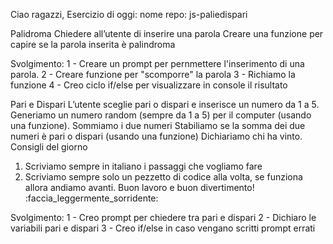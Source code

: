 Ciao ragazzi,
Esercizio di oggi:
nome repo: js-paliedispari

Palidroma
Chiedere all’utente di inserire una parola
Creare una funzione per capire se la parola inserita è palindroma

Svolgimento:
1 - Creare un prompt per pernmettere l'inserimento di una parola.
2 - Creare funzione per "scomporre" la parola
3 - Richiamo la funzione
4 - Creo ciclo if/else per visualizzare in console il risultato

Pari e Dispari
L’utente sceglie pari o dispari e inserisce un numero da 1 a 5.
Generiamo un numero random (sempre da 1 a 5) per il computer (usando una funzione).
Sommiamo i due numeri
Stabiliamo se la somma dei due numeri è pari o dispari (usando una funzione)
Dichiariamo chi ha vinto.
Consigli del giorno
1. Scriviamo sempre in italiano i passaggi che vogliamo fare
2. Scriviamo sempre solo un pezzetto di codice alla volta, se funziona allora andiamo avanti.
Buon lavoro e buon divertimento! :faccia_leggermente_sorridente:

Svolgimento:
1 - Creo prompt per chiedere tra pari e dispari
2 - Dichiaro le variabili pari e dispari
3 - Creo if/else in caso vengano scritti prompt errati
